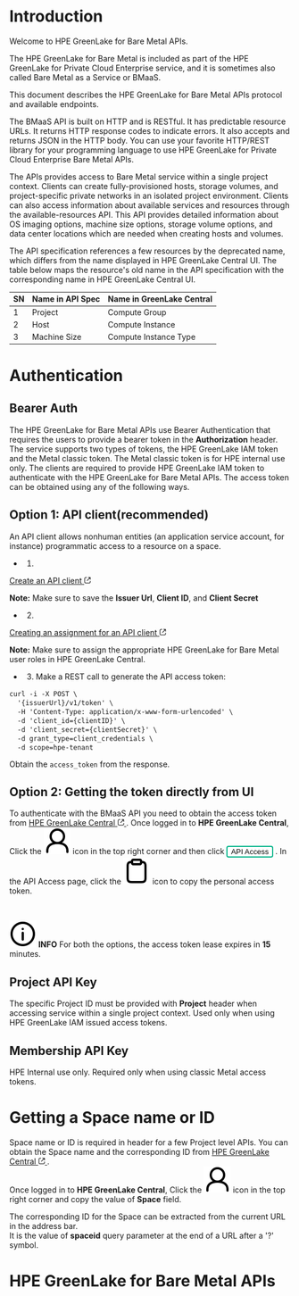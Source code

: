  
# Introduction
Welcome to HPE GreenLake for Bare Metal APIs. 

The HPE GreenLake for Bare Metal is included as part of the HPE GreenLake for Private Cloud
Enterprise service, and it is sometimes also called Bare Metal as a Service or BMaaS.

This document describes the HPE GreenLake for Bare Metal APIs protocol and available endpoints.

The BMaaS API is built on HTTP and is RESTful. It has predictable resource URLs. It returns HTTP 
response codes to indicate errors. It also accepts and returns JSON in the HTTP body. You can 
use your favorite HTTP/REST library for your programming language to use HPE GreenLake for Private 
Cloud Enterprise Bare Metal APIs.

The APIs provides access to Bare Metal service within a single project context. Clients can create 
fully-provisioned hosts, storage volumes, and project-specific private networks in an isolated 
project environment. Clients can also access information about available services and resources 
through the available-resources API. This API provides detailed information about OS imaging options, 
machine size options, storage volume options, and data center locations which are needed when creating 
hosts and volumes.

The API specification references a few resources by the deprecated name, which differs from the name 
displayed in HPE GreenLake Central UI. The table below maps the resource's old name in the API 
specification with the corresponding name in HPE GreenLake Central UI.

| **SN** | **Name in API Spec** | **Name in GreenLake Central** |
|--------|----------------------|-------------------------------|
| 1      | Project              | Compute Group                 |
| 2      | Host                 | Compute Instance              |
| 3      | Machine Size         | Compute Instance Type         |


# Authentication

## Bearer Auth

The HPE GreenLake for Bare Metal APIs use Bearer Authentication that requires the users to provide 
a bearer token in the **Authorization** header. The service supports two types of tokens, the HPE 
GreenLake IAM token and the Metal classic token. The Metal classic token is for HPE internal use only.
The clients are required to provide HPE GreenLake IAM token to authenticate with the HPE GreenLake 
for Bare Metal APIs. The access token can be obtained using any of the following ways.

<h2>Option 1: API client(recommended)</h2>

An API client allows nonhuman entities (an application service account, for instance) programmatic access to a resource on a space.

  + 1.
<a
    href="https://support.hpe.com/hpesc/public/docDisplay?docId=a00092451en_us&page=greenlakecentral-create-api-client.html"
    target="_blank">
    Create an API client
    <img src="https://raw.githubusercontent.com/grommet/grommet-icons/stable/img/share.svg"
    height="12">
</a>

**Note:** Make sure to save the **Issuer Url**, **Client ID**, and **Client Secret**

  + 2.
<a
    href="https://support.hpe.com/hpesc/public/docDisplay?docId=a00092451en_us&page=GUID-1CEA233B-C4B0-41B7-9A25-7A36D9FC0312.html"
    target="_blank">
    Creating an assignment for an API client
    <img src="https://raw.githubusercontent.com/grommet/grommet-icons/stable/img/share.svg"
    height="12">
</a>

**Note:** Make sure to assign the appropriate HPE GreenLake for Bare Metal user roles in HPE GreenLake Central.

  + 3. Make a REST call to generate the API access token:

```
curl -i -X POST \
  '{issuerUrl}/v1/token' \
  -H 'Content-Type: application/x-www-form-urlencoded' \
  -d 'client_id={clientID}' \
  -d 'client_secret={clientSecret}' \
  -d grant_type=client_credentials \
  -d scope=hpe-tenant
```
Obtain the `access_token` from the response.

<h2>Option 2: Getting the token directly from UI</h2>

To authenticate with the BMaaS API you need to obtain the access token from
<a
    href="https://client.greenlake.hpe.com"
    target="_blank">
    HPE GreenLake Central
    <img src="https://raw.githubusercontent.com/grommet/grommet-icons/stable/img/share.svg"
    height="12">
</a>.
Once logged in to **HPE GreenLake Central**,
Click the
<img src="https://raw.githubusercontent.com/grommet/grommet-icons/stable/img/user.svg">
icon in the top right corner and then click
<input
    type="button"
    value="API Access"
    style="color: #000;
        background-color: #fff;
        border: 2px solid #00b388;
        border-radius: 4px;"/>
. In the API Access page, click the
<img src="https://raw.githubusercontent.com/grommet/grommet-icons/stable/img/clipboard.svg">
icon to copy the personal access token.

<br>

<img src="https://raw.githubusercontent.com/grommet/grommet-icons/stable/img/circle-information.svg"> **INFO**
For both the options, the access token lease expires in **15** minutes.

## Project API Key
The specific Project ID must be provided with **Project** header when accessing service within a single project context.
Used only when using HPE GreenLake IAM issued access tokens.

## Membership API Key
HPE Internal use only. Required only when using classic Metal access tokens.

# Getting a Space name or ID
Space name or ID is required in header for a few Project level APIs. You can obtain the Space name and the corresponding ID from 
<a
    href="https://client.greenlake.hpe.com"
    target="_blank">
    HPE GreenLake Central
    <img src="https://raw.githubusercontent.com/grommet/grommet-icons/stable/img/share.svg"
    height="12">
</a>.   
Once logged in to **HPE GreenLake Central**,
Click the
<img src="https://raw.githubusercontent.com/grommet/grommet-icons/stable/img/user.svg">
icon in the top right corner and copy the value of **Space** field.  

The corresponding ID for the Space can be extracted from the current URL in the address bar.  
It is the value of **spaceid** query parameter at the end of a URL after a '?' symbol.

# HPE GreenLake for Bare Metal APIs

